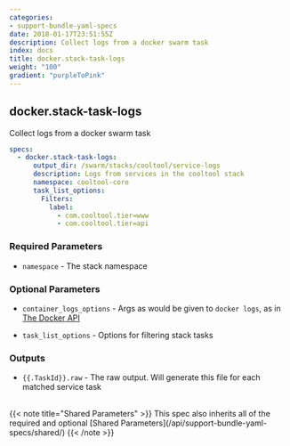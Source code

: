 ```yaml
---
categories:
- support-bundle-yaml-specs
date: 2018-01-17T23:51:55Z
description: Collect logs from a docker swarm task
index: docs
title: docker.stack-task-logs
weight: "100"
gradient: "purpleToPink"
---
```


## docker.stack-task-logs

Collect logs from a docker swarm task


```yaml
specs:
  - docker.stack-task-logs:
      output_dir: /swarm/stacks/cooltool/service-logs
      description: Logs from services in the cooltool stack
      namespace: cooltool-core
      task_list_options:
        Filters:
          label:
            - com.cooltool.tier=www
            - com.cooltool.tier=api
```

    
### Required Parameters


- `namespace` - The stack namespace


    
### Optional Parameters


- `container_logs_options` - Args as would be given to `docker logs`, as in [The Docker API](https://github.com/moby/moby/blob/master/api/types/client.go#L73)


- `task_list_options` - Options for filtering stack tasks


    
### Outputs


- `{{.TaskId}}.raw` - The raw output. Will generate this file for each matched service task

    
<br>
{{< note title="Shared Parameters" >}}
This spec also inherits all of the required and optional [Shared Parameters](/api/support-bundle-yaml-specs/shared/)
{{< /note >}}
    
    